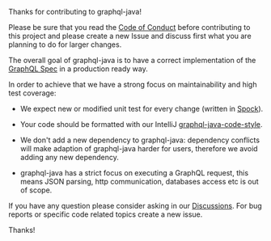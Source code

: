 Thanks for contributing to graphql-java!


Please be sure that you read the [Code of Conduct](CODE_OF_CONDUCT.md) before contributing to this project and please
create a new Issue and discuss first what you are planning to do for larger changes.


The overall goal of graphql-java is to have a correct implementation of the [GraphQL Spec](https://github.com/facebook/graphql/) in a production ready way.

In order to achieve that we have a strong focus on maintainability and high test coverage:

- We expect new or modified unit test for every change (written in [Spock](https://spockframework.org/)).

- Your code should be formatted with our IntelliJ [graphql-java-code-style](graphql-java-code-style.xml).

- We don't add a new dependency to graphql-java: dependency conflicts will make adaption of graphql-java harder for users,
therefore we avoid adding any new dependency.

- graphql-java has a strict focus on executing a GraphQL request, this means JSON parsing, http communication, databases
access etc is out of scope.


If you have any question please consider asking in our [Discussions](https://github.com/graphql-java/graphql-java/discussions). For bug reports or specific code related topics create a new issue.

Thanks!


